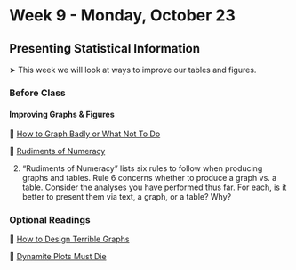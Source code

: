 # Week 9 - Monday, October 23

## Presenting Statistical Information

&#x27A4; This week we will look at ways to improve our tables and figures.

### Before Class

#### Improving Graphs & Figures

📖 [How to Graph Badly or What Not To Do](http://www-personal.umich.edu/~jpboyd/sciviz_1_graphbadly.pdf)


📖 [Rudiments of Numeracy](https://www.jstor.org/stable/2344922)

2. “Rudiments of Numeracy” lists six rules to follow when producing graphs and tables. Rule 6 concerns whether to produce a graph vs. a table. Consider the analyses you have performed thus far. For each, is it better to present them via text, a graph, or a table? Why?

### Optional Readings

📖 [How to Design Terrible Graphs](https://www.freecodecamp.org/news/how-to-design-terrible-graphs-3b213d909387/) <br />

📖 [Dynamite Plots Must Die](https://simplystatistics.org/posts/2019-02-21-dynamite-plots-must-die/)

